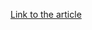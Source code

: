 [Link to the article](https://thehackernews.com/2024/12/15000-four-faith-routers-exposed-to-new.html)
